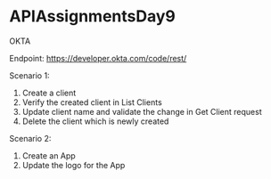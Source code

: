 # APIAssignmentsDay9
OKTA

Endpoint: https://developer.okta.com/code/rest/

Scenario 1:

1) Create a client 
2) Verify the created client in List Clients
3) Update client name and validate the change in Get Client request
4) Delete the client which is newly created

Scenario 2:

1) Create an App 
2) Update the logo for the App
